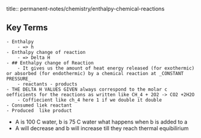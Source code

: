 title:: permanent-notes/chemistry/enthalpy-chemical-reactions

## Key Terms
	- Enthalpy
		- => h
	- Enthalpy change of reaction
		- => Delta H
	- ## Enthalpy change of Reaction
		- It gives us the amount of heat energy released (for exothermic) or absorbed (for endothermic) by a chemical reaction at _CONSTANT PRESSURE_
		- reactants - products
	- THE DELTA H VALUES GIVEN always correspond to the molar c oefficients for the reactions as written like CH_4 + 2O2 -> CO2 +2H2O
		- Coffiecient like ch_4 here 1 if we double it double
	- Consumed liek reactant
	- Produced  like product
- A is 100 C water, b is 75 C water what happens when b is added to a
- A will decrease and b will increase till they reach thermal equibilirium